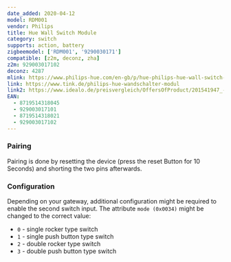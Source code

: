 ```yaml
---
date_added: 2020-04-12
model: RDM001
vendor: Philips
title: Hue Wall Switch Module
category: switch
supports: action, battery
zigbeemodel: ['RDM001', '9290030171']
compatible: [z2m, deconz, zha]
z2m: 929003017102
deconz: 4287
mlink: https://www.philips-hue.com/en-gb/p/hue-philips-hue-wall-switch-module/8719514318045
link: https://www.tink.de/philips-hue-wandschalter-modul
link2: https://www.idealo.de/preisvergleich/OffersOfProduct/201541947_-hue-wandschaltermodul-philips.html
EAN:
  - 8719514318045
  - 929003017101
  - 8719514318021
  - 929003017102
---
```


### Pairing
Pairing is done by resetting the device (press the reset Button for 10 Seconds) and shorting the two pins afterwards. 

### Configuration
Depending on your gateway, additional configuration might be required to enable the second switch input. The attribute `mode (0x0034)` might be changed to the correct value:
- `0` - single rocker type switch
- `1` - single push button type switch
- `2` - double rocker type switch
- `3` - double push button type switch